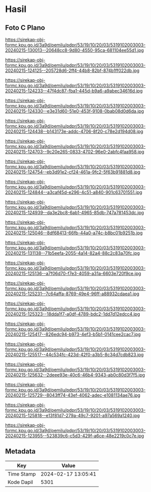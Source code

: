 # Hasil

## Foto C Plano

https://sirekap-obj-formc.kpu.go.id/3a9d/pemilu/pdpr/53/19/10/20/03/5319102003003-20240215-130013--20648cc8-9d80-4550-95ca-681104ee55d1.jpg

https://sirekap-obj-formc.kpu.go.id/3a9d/pemilu/pdpr/53/19/10/20/03/5319102003003-20240215-124125--205728d6-2ff4-44b8-82bf-874b1ff022db.jpg

https://sirekap-obj-formc.kpu.go.id/3a9d/pemilu/pdpr/53/19/10/20/03/5319102003003-20240215-124233--47f4dc87-fba1-445d-b9a6-a9abec34616d.jpg

https://sirekap-obj-formc.kpu.go.id/3a9d/pemilu/pdpr/53/19/10/20/03/5319102003003-20240215-124330--e3e31d60-51e0-453f-9108-0bab08d0d6da.jpg

https://sirekap-obj-formc.kpu.go.id/3a9d/pemilu/pdpr/53/19/10/20/03/5319102003003-20240215-124438--b143173e-addc-4706-8f20-c78e2d194d08.jpg

https://sirekap-obj-formc.kpu.go.id/3a9d/pemilu/pdpr/53/19/10/20/03/5319102003003-20240215-124703--9c20e265-0833-4702-96e0-2abfc4faa958.jpg

https://sirekap-obj-formc.kpu.go.id/3a9d/pemilu/pdpr/53/19/10/20/03/5319102003003-20240215-124754--eb3d91e2-cf24-461a-9fc2-5f63b91881d8.jpg

https://sirekap-obj-formc.kpu.go.id/3a9d/pemilu/pdpr/53/19/10/20/03/5319102003003-20240215-124844--a3caf45d-e296-4c51-a840-901c63701551.jpg

https://sirekap-obj-formc.kpu.go.id/3a9d/pemilu/pdpr/53/19/10/20/03/5319102003003-20240215-124939--da3e2bc8-6ab1-4965-85db-747a781453dc.jpg

https://sirekap-obj-formc.kpu.go.id/3a9d/pemilu/pdpr/53/19/10/20/03/5319102003003-20240215-125046--8df68413-66fb-44a0-a74c-b8bc01b9251b.jpg

https://sirekap-obj-formc.kpu.go.id/3a9d/pemilu/pdpr/53/19/10/20/03/5319102003003-20240215-131138--71b5eefa-2055-4a14-82a4-88c2c83a70fc.jpg

https://sirekap-obj-formc.kpu.go.id/3a9d/pemilu/pdpr/53/19/10/20/03/5319102003003-20240215-125136--a7f06d70-f7e3-4059-a31a-6603e720f9ce.jpg

https://sirekap-obj-formc.kpu.go.id/3a9d/pemilu/pdpr/53/19/10/20/03/5319102003003-20240215-125231--7c64affa-8769-49e4-96ff-a88932cdaea1.jpg

https://sirekap-obj-formc.kpu.go.id/3a9d/pemilu/pdpr/53/19/10/20/03/5319102003003-20240215-125323--18dda1f7-a0df-4789-bdc2-1dd7d12edcc4.jpg

https://sirekap-obj-formc.kpu.go.id/3a9d/pemilu/pdpr/53/19/10/20/03/5319102003003-20240215-125417--826edc94-b973-4ef3-b5b1-0141cee2cac7.jpg

https://sirekap-obj-formc.kpu.go.id/3a9d/pemilu/pdpr/53/19/10/20/03/5319102003003-20240215-125517--44c534fc-423d-42f0-a3b5-8c34d7cdb823.jpg

https://sirekap-obj-formc.kpu.go.id/3a9d/pemilu/pdpr/53/19/10/20/03/5319102003003-20240215-125632--2deee93e-40c6-46b4-9343-ab0c80d3f7f5.jpg

https://sirekap-obj-formc.kpu.go.id/3a9d/pemilu/pdpr/53/19/10/20/03/5319102003003-20240215-125729--8043ff74-43ef-4062-adec-e1081134ae76.jpg

https://sirekap-obj-formc.kpu.go.id/3a9d/pemilu/pdpr/53/19/10/20/03/5319102003003-20240215-125818--e13f81d7-279a-49c7-9201-a97a569a1240.jpg

https://sirekap-obj-formc.kpu.go.id/3a9d/pemilu/pdpr/53/19/10/20/03/5319102003003-20240215-123955--523839c6-c5d3-429f-a6ce-48e2219c0c7e.jpg


## Metadata

| Key        | Value               |
| ---------- | ------------------- |
| Time Stamp | 2024-02-17 13:05:41 |
| Kode Dapil | 5301                |



